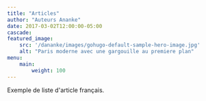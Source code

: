 ```yaml
---
title: "Articles"
author: "Auteurs Ananke"
date: 2017-03-02T12:00:00-05:00
cascade:
featured_image:
    src: '/dananke/images/gohugo-default-sample-hero-image.jpg'
    alt: "Paris moderne avec une gargouille au premiere plan"
menu:
    main:
        weight: 100
---
```

Exemple de liste d'article français.
